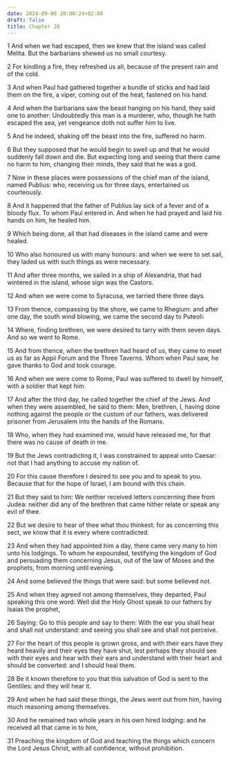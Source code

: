 ```yaml
---
date: 2024-09-06 20:00:24+02:00
draft: false
title: Chapter 28
---
```




1 And when we had escaped, then we knew that the island was called Melita. But the barbarians shewed us no small courtesy.

2 For kindling a fire, they refreshed us all, because of the present rain and of the cold.

3 And when Paul had gathered together a bundle of sticks and had laid them on the fire, a viper, coming out of the heat, fastened on his hand.

4 And when the barbarians saw the beast hanging on his hand, they said one to another: Undoubtedly this man is a murderer, who, though he hath escaped the sea, yet vengeance doth not suffer him to live.

5 And he indeed, shaking off the beast into the fire, suffered no harm.

6 But they supposed that he would begin to swell up and that he would suddenly fall down and die. But expecting long and seeing that there came no harm to him, changing their minds, they said that he was a god.

7 Now in these places were possessions of the chief man of the island, named Publius: who, receiving us for three days, entertained us courteously.

8 And it happened that the father of Publius lay sick of a fever and of a bloody flux. To whom Paul entered in. And when he had prayed and laid his hands on him, he healed him.

9 Which being done, all that had diseases in the island came and were healed.

10 Who also honoured us with many honours: and when we were to set sail, they laded us with such things as were necessary.

11 And after three months, we sailed in a ship of Alexandria, that had wintered in the island, whose sign was the Castors.

12 And when we were come to Syracusa, we tarried there three days.

13 From thence, compassing by the shore, we came to Rhegium: and after one day, the south wind blowing, we came the second day to Puteoli:

14 Where, finding brethren, we were desired to tarry with them seven days. And so we went to Rome.

15 And from thence, when the brethren had heard of us, they came to meet us as far as Appii Forum and the Three Taverns. Whom when Paul saw, he gave thanks to God and took courage.

16 And when we were come to Rome, Paul was suffered to dwell by himself, with a soldier that kept him.

17 And after the third day, he called together the chief of the Jews. And when they were assembled, he said to them: Men, brethren, I, having done nothing against the people or the custom of our fathers, was delivered prisoner from Jerusalem into the hands of the Romans.

18 Who, when they had examined me, would have released me, for that there was no cause of death in me.

19 But the Jews contradicting it, I was constrained to appeal unto Caesar: not that I had anything to accuse my nation of.

20 For this cause therefore I desired to see you and to speak to you. Because that for the hope of Israel, I am bound with this chain.

21 But they said to him: We neither received letters concerning thee from Judea: neither did any of the brethren that came hither relate or speak any evil of thee.

22 But we desire to hear of thee what thou thinkest: for as concerning this sect, we know that it is every where contradicted.

23 And when they had appointed him a day, there came very many to him unto his lodgings. To whom he expounded, testifying the kingdom of God and persuading them concerning Jesus, out of the law of Moses and the prophets, from morning until evening.

24 And some believed the things that were said: but some believed not.

25 And when they agreed not among themselves, they departed, Paul speaking this one word: Well did the Holy Ghost speak to our fathers by Isaias the prophet,

26 Saying: Go to this people and say to them: With the ear you shall hear and shall not understand: and seeing you shall see and shall not perceive.

27 For the heart of this people is grown gross, and with their ears have they heard heavily and their eyes they have shut, lest perhaps they should see with their eyes and hear with their ears and understand with their heart and should be converted: and I should heal them.

28 Be it known therefore to you that this salvation of God is sent to the Gentiles: and they will hear it.

29 And when he had said these things, the Jews went out from him, having much reasoning among themselves.

30 And he remained two whole years in his own hired lodging: and he received all that came in to him,

31 Preaching the kingdom of God and teaching the things which concern the Lord Jesus Christ, with all confidence, without prohibition.

